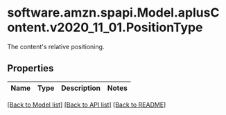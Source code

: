 # software.amzn.spapi.Model.aplusContent.v2020_11_01.PositionType
The content's relative positioning.

## Properties

Name | Type | Description | Notes
------------ | ------------- | ------------- | -------------

[[Back to Model list]](../README.md#documentation-for-models) [[Back to API list]](../README.md#documentation-for-api-endpoints) [[Back to README]](../README.md)


